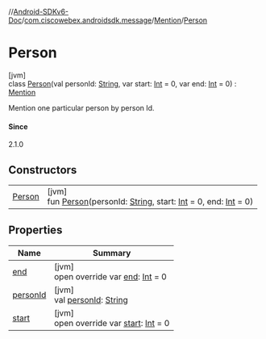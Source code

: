 //[Android-SDKv6-Doc](../../../../index.md)/[com.ciscowebex.androidsdk.message](../../index.md)/[Mention](../index.md)/[Person](index.md)

# Person

[jvm]\
class [Person](index.md)(val personId: [String](https://kotlinlang.org/api/latest/jvm/stdlib/kotlin/-string/index.html), var start: [Int](https://kotlinlang.org/api/latest/jvm/stdlib/kotlin/-int/index.html) = 0, var end: [Int](https://kotlinlang.org/api/latest/jvm/stdlib/kotlin/-int/index.html) = 0) : [Mention](../index.md)

Mention one particular person by person Id.

#### Since

2.1.0

## Constructors

| | |
|---|---|
| [Person](-person.md) | [jvm]<br>fun [Person](-person.md)(personId: [String](https://kotlinlang.org/api/latest/jvm/stdlib/kotlin/-string/index.html), start: [Int](https://kotlinlang.org/api/latest/jvm/stdlib/kotlin/-int/index.html) = 0, end: [Int](https://kotlinlang.org/api/latest/jvm/stdlib/kotlin/-int/index.html) = 0) |

## Properties

| Name | Summary |
|---|---|
| [end](end.md) | [jvm]<br>open override var [end](end.md): [Int](https://kotlinlang.org/api/latest/jvm/stdlib/kotlin/-int/index.html) = 0 |
| [personId](person-id.md) | [jvm]<br>val [personId](person-id.md): [String](https://kotlinlang.org/api/latest/jvm/stdlib/kotlin/-string/index.html) |
| [start](start.md) | [jvm]<br>open override var [start](start.md): [Int](https://kotlinlang.org/api/latest/jvm/stdlib/kotlin/-int/index.html) = 0 |
